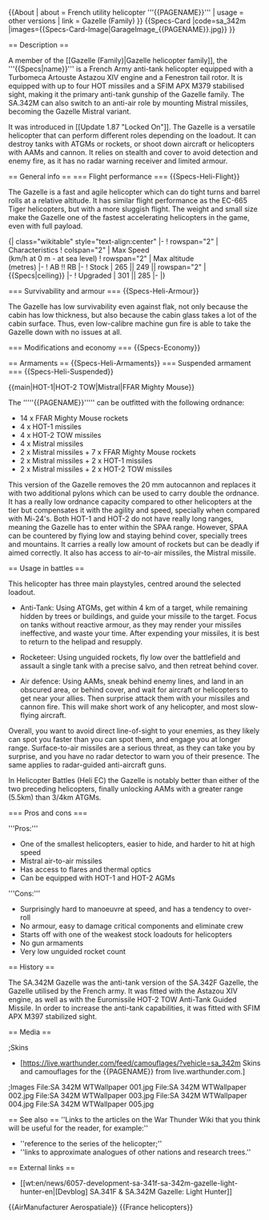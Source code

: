 {{About
| about = French utility helicopter '''{{PAGENAME}}'''
| usage = other versions
| link = Gazelle (Family)
}}
{{Specs-Card
|code=sa_342m
|images={{Specs-Card-Image|GarageImage_{{PAGENAME}}.jpg}}
}}

== Description ==
<!-- ''In the description, the first part should be about the history of and the creation and combat usage of the helicopter, as well as its key features. In the second part, tell the reader about the helicopter in the game. Insert a screenshot of the vehicle, so that if the novice player does not remember the vehicle by name, he will immediately understand what kind of vehicle the article is talking about.'' -->
A member of the [[Gazelle (Family)|Gazelle helicopter family]], the '''{{Specs|name}}''' is a French Army anti-tank helicopter equipped with a Turbomeca Artouste Astazou XIV engine and a Fenestron tail rotor. It is equipped with up to four HOT missiles and a SFIM APX M379 stabilised sight, making it the primary anti-tank gunship of the Gazelle family. The SA.342M can also switch to an anti-air role by mounting Mistral missiles, becoming the Gazelle Mistral variant.

It was introduced in [[Update 1.87 "Locked On"]]. The Gazelle is a versatile helicopter that can perform different roles depending on the loadout. It can destroy tanks with ATGMs or rockets, or shoot down aircraft or helicopters with AAMs and cannon. It relies on stealth and cover to avoid detection and enemy fire, as it has no radar warning receiver and limited armour.

== General info ==
=== Flight performance ===
{{Specs-Heli-Flight}}
<!-- ''Describe how the helicopter behaves in the air. Speed, manoeuvrability, acceleration and allowable loads - these are the most important characteristics of the vehicle.'' -->
The Gazelle is a fast and agile helicopter which can do tight turns and barrel rolls at a relative altitude. It has similar flight performance as the EC-665 Tiger helicopters, but with a more sluggish flight. The weight and small size make the Gazelle one of the fastest accelerating helicopters in the game, even with full payload.

{| class="wikitable" style="text-align:center"
|-
! rowspan="2" | Characteristics
! colspan="2" | Max Speed<br>(km/h at 0 m - at sea level)
! rowspan="2" | Max altitude<br>(metres)
|-
! AB !! RB
|-
! Stock
| 265 || 249 || rowspan="2" | {{Specs|ceiling}}
|-
! Upgraded
| 301 || 285
|-
|}

=== Survivability and armour ===
{{Specs-Heli-Armour}}
<!-- ''Examine the survivability of the helicopter. Note how vulnerable the structure is and how secure the pilot is, whether the fuel tanks are armoured, etc. Describe the armour, if there is any, and also mention the vulnerability of other critical systems.'' -->
The Gazelle has low survivability even against flak, not only because the cabin has low thickness, but also because the cabin glass takes a lot of the cabin surface. Thus, even low-calibre machine gun fire is able to take the Gazelle down with no issues at all.

=== Modifications and economy ===
{{Specs-Economy}}

== Armaments ==
{{Specs-Heli-Armaments}}
=== Suspended armament ===
{{Specs-Heli-Suspended}}
<!-- ''Describe the helicopter's suspended armament: additional cannons under the winglets, any bombs, and rockets. Since any helicopter is essentially only a platform for suspended weaponry, this section is significant and deserves your special attention. If there is no suspended weaponry remove this subsection.'' -->
{{main|HOT-1|HOT-2 TOW|Mistral|FFAR Mighty Mouse}}

The '''''{{PAGENAME}}''''' can be outfitted with the following ordnance:

* 14 x FFAR Mighty Mouse rockets
* 4 x HOT-1 missiles
* 4 x HOT-2 TOW missiles
* 4 x Mistral missiles
* 2 x Mistral missiles + 7 x FFAR Mighty Mouse rockets
* 2 x Mistral missiles + 2 x HOT-1 missiles
* 2 x Mistral missiles + 2 x HOT-2 TOW missiles

This version of the Gazelle removes the 20 mm autocannon and replaces it with two additional pylons which can be used to carry double the ordnance. It has a really low ordnance capacity compared to other helicopters at the tier but compensates it with the agility and speed, specially when compared with Mi-24's. Both HOT-1 and HOT-2 do not have really long ranges, meaning the Gazelle has to enter within the SPAA range. However, SPAA can be countered by flying low and staying behind cover, specially trees and mountains. It carries a really low amount of rockets but can be deadly if aimed correctly. It also has access to air-to-air missiles, the Mistral missile.

== Usage in battles ==
<!-- ''Describe the tactics of playing in a helicopter, the features of using the helicopter in a team and advice on tactics. Refrain from creating a "guide" - do not impose a single point of view, but instead, give the reader food for thought. Examine the most dangerous enemies and give recommendations on fighting them. If necessary, note the specifics of the game in different modes (AB, RB, SB).'' -->
This helicopter has three main playstyles, centred around the selected loadout.

* Anti-Tank: Using ATGMs, get within 4 km of a target, while remaining hidden by trees or buildings, and guide your missile to the target. Focus on tanks without reactive armour, as they may render your missiles ineffective, and waste your time. After expending your missiles, it is best to return to the helipad and resupply.

* Rocketeer: Using unguided rockets, fly low over the battlefield and assault a single tank with a precise salvo, and then retreat behind cover.

* Air defence: Using AAMs, sneak behind enemy lines, and land in an obscured area, or behind cover, and wait for aircraft or helicopters to get near your allies. Then surprise attack them with your missiles and cannon fire. This will make short work of any helicopter, and most slow-flying aircraft.

Overall, you want to avoid direct line-of-sight to your enemies, as they likely can spot you faster than you can spot them, and engage you at longer range. Surface-to-air missiles are a serious threat, as they can take you by surprise, and you have no radar detector to warn you of their presence. The same applies to radar-guided anti-aircraft guns.

In Helicopter Battles (Heli EC) the Gazelle is notably better than either of the two preceding helicopters, finally unlocking AAMs with a greater range (5.5km) than 3/4km ATGMs.

=== Pros and cons ===
<!-- ''Summarise and briefly evaluate the vehicle in terms of its characteristics and combat effectiveness. Mark its pros and cons in the bulleted list. Try not to use more than 6 points for each of the characteristics. Avoid using categorical definitions such as "bad", "good" and the like - use substitutions with softer forms such as "inadequate" and "effective".'' -->

'''Pros:'''

* One of the smallest helicopters, easier to hide, and harder to hit at high speed
* Mistral air-to-air missiles
* Has access to flares and thermal optics
* Can be equipped with HOT-1 and HOT-2 AGMs

'''Cons:'''

* Surprisingly hard to manoeuvre at speed, and has a tendency to over-roll
* No armour, easy to damage critical components and eliminate crew
* Starts off with one of the weakest stock loadouts for helicopters
* No gun armaments
* Very low unguided rocket count

== History ==
<!-- ''Describe the history of the creation and combat usage of the helicopter in more detail than in the introduction. If the historical reference turns out to be too long, take it to a separate article, taking a link to the article about the vehicle and adding a block "/History" (example: <nowiki>https://wiki.warthunder.com/(Vehicle-name)/History</nowiki>) and add a link to it here using the <code>main</code> template. Be sure to reference text and sources by using <code><nowiki><ref></ref></nowiki></code>, as well as adding them at the end of the article with <code><nowiki><references /></nowiki></code>. This section may also include the vehicle's dev blog entry (if applicable) and the in-game encyclopedia description (under <code><nowiki>=== In-game description ===</nowiki></code>, also if applicable).'' -->
The SA.342M Gazelle was the anti-tank version of the SA.342F Gazelle, the Gazelle utilised by the French army. It was fitted with the Astazou XIV engine, as well as with the Euromissile HOT-2 TOW Anti-Tank Guided Missile. In order to increase the anti-tank capabilities, it was fitted with SFIM APX M397 stabilized sight.

== Media ==
<!-- ''Excellent additions to the article would be video guides, screenshots from the game, and photos.'' -->

;Skins

* [https://live.warthunder.com/feed/camouflages/?vehicle=sa_342m Skins and camouflages for the {{PAGENAME}} from live.warthunder.com.]

;Images
<gallery mode="packed" heights="150">
File:SA 342M WTWallpaper 001.jpg
File:SA 342M WTWallpaper 002.jpg
File:SA 342M WTWallpaper 003.jpg
File:SA 342M WTWallpaper 004.jpg
File:SA 342M WTWallpaper 005.jpg
</gallery>

== See also ==
''Links to the articles on the War Thunder Wiki that you think will be useful for the reader, for example:''

* ''reference to the series of the helicopter;''
* ''links to approximate analogues of other nations and research trees.''

== External links ==
<!-- ''Paste links to sources and external resources, such as:''
* ''topic on the official game forum;''
* ''other literature.'' -->

* [[wt:en/news/6057-development-sa-341f-sa-342m-gazelle-light-hunter-en|[Devblog] SA.341F & SA.342M Gazelle: Light Hunter]]

{{AirManufacturer Aerospatiale}}
{{France helicopters}}